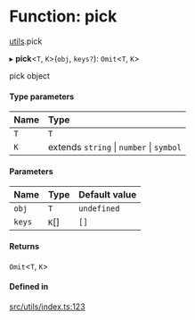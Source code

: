 # Function: pick

[utils](../modules/utils.md).pick

▸ **pick**\<`T`, `K`\>(`obj`, `keys?`): `Omit`\<`T`, `K`\>

pick object

#### Type parameters

| Name | Type |
| :------ | :------ |
| `T` | `T` |
| `K` | extends `string` \| `number` \| `symbol` |

#### Parameters

| Name | Type | Default value |
| :------ | :------ | :------ |
| `obj` | `T` | `undefined` |
| `keys` | `K`[] | `[]` |

#### Returns

`Omit`\<`T`, `K`\>

#### Defined in

[src/utils/index.ts:123](https://github.com/sakitam-gis/vis-engine/blob/master/src/utils/index.ts#L123)

